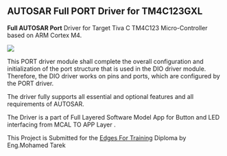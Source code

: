 ## AUTOSAR Full PORT Driver for TM4C123GXL
**Full AUTOSAR Port** Driver for Target Tiva C TM4C123 Micro-Controller based on ARM Cortex M4.

![](https://encrypted-tbn0.gstatic.com/images?q=tbn:ANd9GcRElkk5JK7JsgDjM0vjGfIimLwjb8G91e84hA&usqp=CAU)

This PORT driver module shall complete the overall configuration and initialization of the port structure that is used in the DIO driver module. Therefore, the DIO driver works on pins and ports, which are configured by the PORT driver.

The driver fully supports all essential and optional features and all requirements of AUTOSAR.

The Driver is a part of Full Layered Software Model App for Button and LED interfacing from MCAL TO APP Layer .

This Project is Submitted for the [Edges For Training](https://www.facebook.com/p/Edges-For-Training-100095230525813/ "Edges For Training") Diploma by Eng.Mohamed Tarek


